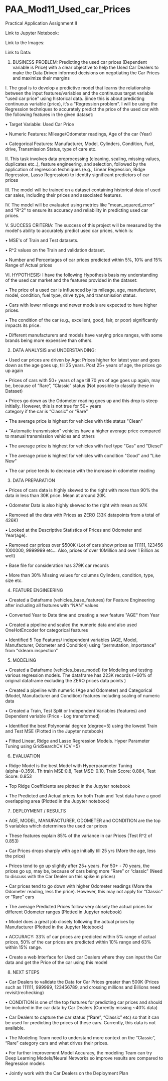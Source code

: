 # PAA_Mod11_Used_car_Prices

Practical Application Assignment II

Link to Jupyter Notebook:

Link to the Images:

Link to Data: 

1. BUSINESS PROBLEM: Predicting the used car prices (Dependent variable is Price) with a clear objective to help the Used Car Dealers to make the Data Driven informed decisions on negotiating the Car Prices and maximize their margins

I.	The goal is to develop a predictive model that learns the relationship between the input features/variables and the continuous target variable "used car price" using historical data. Since this is about predicting continuous variable (price), it’s a "Regression problem". I will be using the Regression techniques to accurately predict the price of the used car with the following features in the given dataset:

•	Target Variable: Used Car Price

•	Numeric Features: Mileage/Odometer readings, Age of the car (Year)

•	Categorical Features: Manufacturer, Model, Cylinders, Condition, Fuel, drive, Transmission Status, type of care etc.

II.	This task involves data preprocessing (cleaning, scaling, missing values, duplicates etc..), feature engineering, and selection, followed by the application of regression techniques (e.g., Linear Regression, Ridge Regression, Lasso Regression) to identify significant predictors of car prices

III. The model will be trained on a dataset containing historical data of used car sales, including their prices and associated features.

IV.	The model will be evaluated using metrics like "mean_squared_error" and "R^2" to ensure its accuracy and reliability in predicting used car prices.

V.	SUCCESS CRITERIA: The success of this project will be measured by the model's ability to accurately predict used car prices, which is:

•	MSE's of Train and Test datasets.

•	R^2 values on the Train and validation dataset.

•	Number and Percentages of car prices predicted within 5%, 10% and 15% Range of Actual prices

VI.	HYPOTHESIS: I have the following Hypothesis basis my understanding of the used car market and the features provided in the dataset:

•	The price of a used car is influenced by its mileage, age, manufacturer, model, condition, fuel type, drive type, and transmission status.

•	Cars with lower mileage and newer models are expected to have higher prices.

•	The condition of the car (e.g., excellent, good, fair, or poor) significantly impacts its price.

•	Different manufacturers and models have varying price ranges, with some brands being more expensive than others.

2.	DATA ANALYSIS and UNDERSTANDING:

•	Used car prices are driven by Age: Prices higher for latest year and goes down as the age goes up, till 25 years. Post 25+ years 
of age, the prices go up again

•	Prices of cars with 50+ years of age till 70 yrs of age goes up again, may be, because of “Rare”, “Classic” status (Not possible   to classify these in Dataset)

•	Prices go down as the Odometer reading goes up and this drop is steep initially. However, this is not true for 50+ years    
  category if the car is “Classic” or “Rare”

•	The average price is highest for vehicles with title status "Clean"

•	"Automatic transmission" vehicles have a higher average price compared to manual transmission vehicles and others

•	The average price is highest for vehicles with fuel type "Gas" and "Diesel"

•	The average price is highest for vehicles with condition "Good" and "Like New"

•	The car price tends to decrease with the increase in odometer reading

3.	DATA PREPARATION

•	Prices of cars data is highly skewed to the right with more than 90% the data in less than 30K price. Mean at around 20K. 

•	Odometer Data is also highly skewed to the right with mean as 97K 

•	Removed all the data with Prices as ZERO (33K datapoints from a total of 426K)

•	Looked at the Descriptive Statistics of Prices and Odometer and Year(age).

•	Removed car prices over $500K (Lot of cars show prices as 111111, 123456 1000000, 9999999 etc… Also, prices of over 10Million      and over 1 Billion as well)

•	Base file for consideration has 379K car records

•	More than 30% Missing values for columns Cylinders, condition, type, size etc.

4.	FEATURE ENGINEERING

•	Created a Dataframe (vehicles_base_features) for Feature Engineering after including all features with “NAN” values

•	Converted Year to Date time and creating a new feature "AGE" from Year 

•	Created a pipeline and scaled the numeric data and also used OneHotEncoder for categorical features

•	Identified 5 Top Features/ independent variables (AGE, Model, Manufacturer, Odometer and Condition) using                          “permutation_importance” from “sklearn.inspection” 

5.	MODELING

•	Created a Dataframe (vehicles_base_model) for Modeling and testing various regression models. The dataframe has 223K records       (~60% of original dataframe excluding the ZERO prices data points ) 

•	Created a pipeline with numeric (Age and Odometer) and Categorical (Model, Manufacturer and Condition) features including          scaling of numeric data

•	Created a Train, Test Split or Independent Variables (features) and Dependent variable (Price - Log transformed) 

•	Identified the best Polynomial degree (degree=5) using the lowest Train and Test MSE (Plotted in the Jupyter notebook) 

•	Fitted Linear, Ridge and Lasso Regression Models. Hyper Parameter Tuning using GridSearchCV (CV =5) 

6.	EVALUATION

•	Ridge Model is the best Model with Hyperparameter Tuning (alpha=0.359). Th train MSE:0.8, Test MSE: 0.10, Train Score: 0.884,      Test Score: 0.853

•	Top Ridge Coefficients are plotted in the Jupyter notebook

•	The Predicted and Actual prices for both Train and Test data have a good overlapping area (Plotted in the Jupyter notebook)

7.	DEPLOYMENT / RESULTS

•	AGE, MODEL, MANUFACTURER, ODOMETER and CONDITION are the top 5 variables which determines the used car prices

•	These features explain 85% of the variance in car Prices (Test R^2 of 0.853) 

•	Car Prices drops sharply with age initially till 25 yrs (More the age, less the price) 

•	Prices tend to go up slightly after 25+ years. For 50+ - 70 years, the prices go up, may be, because of cars being more “Rare”     or “classic” (Need to discuss with the Car Dealer on this spike in prices) 

•	Car prices tend to go down with higher Odometer readings (More the Odometer reading, less the price). However, this may not        apply for “Classic” or “Rare” cars

•	The average Predicted Prices follow very closely the actual prices for different Odometer ranges (Plotted in Jupyter notebook) 

•	Model does a great job closely following the actual prices by Manufacturer (Plotted in the Jupyter Notebook) 

•	ACCURACY: 33% of car prices are predicted within 5% range of actual prices, 50% of the car prices are predicted within 10% range   and 63% within 15% range.

•	Create a web Interface for Used car Dealers where they can input the Car data and get the Price of the car using this model

8.	NEXT STEPS

•	Car Dealers to validate the Data for Car Prices greater than 500K (Prices such as 111111, 999999, 123456789, and crossing          millions and Billions need revisit/rechecking) 

•	CONDITION is one of the top features for predicting car prices and should be included in the car data by Car Dealers (Currently    missing ~40% data) 

•	Car Dealers to capture the car status (“Rare”, “Classic” etc) so that it can be used for predicting the prices of these cars.      Currently, this data is not available.

•	The Modeling Team need to understand more context on the “Classic”, “Rare” category cars and what drives their prices.

•	For further improvement Model Accuracy, the modeling Team can try Deep Learning Models/Neural Networks so improve results are      compared to Regression models

•	Jointly work with the Car Dealers on the Deployment Plan
